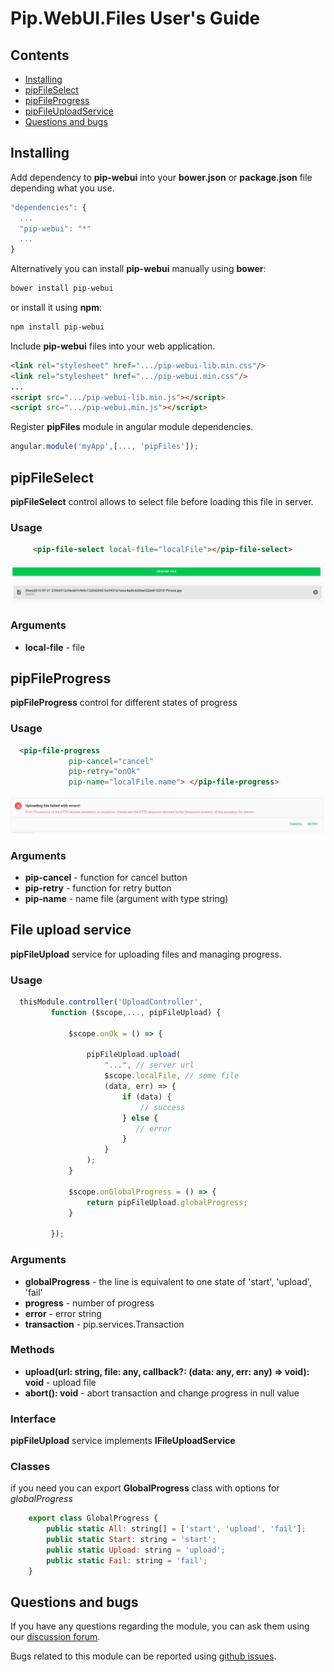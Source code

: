 # Pip.WebUI.Files User's Guide

## <a name="contents"></a> Contents
- [Installing](#install)
- [pipFileSelect](#file_select)
- [pipFileProgress](#file_progress)
- [pipFileUploadService](#file_upload_service)
- [Questions and bugs](#issues)


## <a name="install"></a> Installing

Add dependency to **pip-webui** into your **bower.json** or **package.json** file depending what you use.
```javascript
"dependencies": {
  ...
  "pip-webui": "*"
  ...
}
```

Alternatively you can install **pip-webui** manually using **bower**:
```bash
bower install pip-webui
```

or install it using **npm**:
```bash
npm install pip-webui
```

Include **pip-webui** files into your web application.
```html
<link rel="stylesheet" href=".../pip-webui-lib.min.css"/>
<link rel="stylesheet" href=".../pip-webui.min.css"/>
...
<script src=".../pip-webui-lib.min.js"></script>
<script src=".../pip-webui.min.js"></script>
```

Register **pipFiles** module in angular module dependencies.
```javascript
angular.module('myApp',[..., 'pipFiles']);
```

## <a name="file_select"></a> pipFileSelect

**pipFileSelect** control allows to select file before loading this file in server.

### Usage
```html
     <pip-file-select local-file="localFile"></pip-file-select>
```

<img src="images/img-files-upload-start.png"/>
<img src="images/img-files-upload-choose.png"/>

### Arguments
* **local-file** - file

## <a name="file_progress"></a> pipFileProgress

**pipFileProgress** control for different states of progress

### Usage
```html
  <pip-file-progress  
             pip-cancel="cancel" 
             pip-retry="onOk" 
             pip-name="localFile.name"> </pip-file-progress>
```


<img src="images/img-files-progress.png"/>

### Arguments
* **pip-cancel** - function for cancel button
* **pip-retry** - function for retry button 
* **pip-name** - name file (argument with type string)

## <a name="file_upload_service"></a> File upload service

**pipFileUpload** service for uploading files and managing progress.

### Usage
```javascript
  thisModule.controller('UploadController',
         function ($scope,..., pipFileUpload) {
 
             $scope.onOk = () => {
 
                 pipFileUpload.upload(
                     "...", // server url 
                     $scope.localFile, // some file
                     (data, err) => {
                         if (data) {
                             // success 
                         } else {
                            // error
                         }
                     }
                 );
             }
 
             $scope.onGlobalProgress = () => {
                 return pipFileUpload.globalProgress;
             }
             
         });
```

### Arguments
* **globalProgress** - the line is equivalent to one state of 'start', 'upload', 'fail'
* **progress** - number of progress 
* **error** - error string
* **transaction** - pip.services.Transaction

### Methods
* **upload(url: string, file: any, callback?: (data: any, err: any) => void): void** - upload file
* **abort(): void** - abort transaction and change progress in null value


### Interface 

**pipFileUpload** service implements **IFileUploadService**

### Classes 

if you need you can export **GlobalProgress** class with options for *globalProgress*

```javascript
    export class GlobalProgress {
        public static All: string[] = ['start', 'upload', 'fail'];
        public static Start: string = 'start';
        public static Upload: string = 'upload';
        public static Fail: string = 'fail';
    }
```


## <a name="issues"></a> Questions and bugs

If you have any questions regarding the module, you can ask them using our 
[discussion forum](https://groups.google.com/forum/#!forum/pip-webui).

Bugs related to this module can be reported using [github issues](https://github.com/pip-webui/pip-webui-dialogs/issues).
